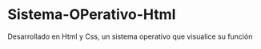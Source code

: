 # Sistema-OPerativo-Html
Desarrollado en Html y Css, un sistema operativo que visualice su función 
